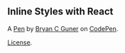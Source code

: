 Inline Styles with React
------------------------


A [Pen](https://codepen.io/bgoonz/pen/vYWZwXL) by [Bryan C Guner](https://codepen.io/bgoonz) on [CodePen](https://codepen.io).

[License](https://codepen.io/license/pen/vYWZwXL).